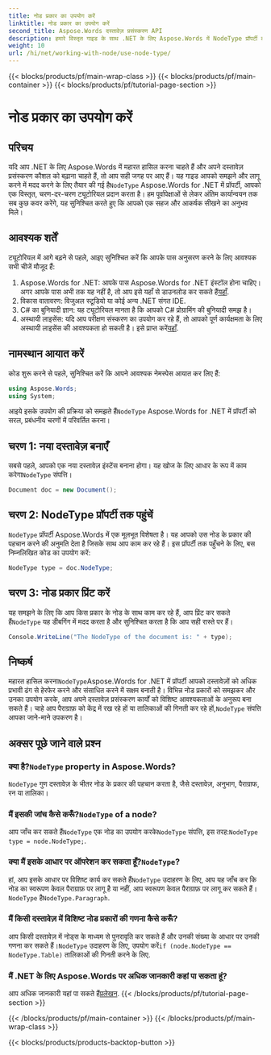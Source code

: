 ```yaml
---
title: नोड प्रकार का उपयोग करें
linktitle: नोड प्रकार का उपयोग करें
second_title: Aspose.Words दस्तावेज़ प्रसंस्करण API
description: हमारे विस्तृत गाइड के साथ .NET के लिए Aspose.Words में NodeType प्रॉपर्टी को मास्टर करने का तरीका जानें। अपने दस्तावेज़ प्रसंस्करण कौशल को बढ़ाने के इच्छुक डेवलपर्स के लिए बिल्कुल सही।
weight: 10
url: /hi/net/working-with-node/use-node-type/
---
```


{{< blocks/products/pf/main-wrap-class >}}
{{< blocks/products/pf/main-container >}}
{{< blocks/products/pf/tutorial-page-section >}}

# नोड प्रकार का उपयोग करें

## परिचय

 यदि आप .NET के लिए Aspose.Words में महारत हासिल करना चाहते हैं और अपने दस्तावेज़ प्रसंस्करण कौशल को बढ़ाना चाहते हैं, तो आप सही जगह पर आए हैं। यह गाइड आपको समझने और लागू करने में मदद करने के लिए तैयार की गई है`NodeType` Aspose.Words for .NET में प्रॉपर्टी, आपको एक विस्तृत, चरण-दर-चरण ट्यूटोरियल प्रदान करता है। हम पूर्वापेक्षाओं से लेकर अंतिम कार्यान्वयन तक सब कुछ कवर करेंगे, यह सुनिश्चित करते हुए कि आपको एक सहज और आकर्षक सीखने का अनुभव मिले।

## आवश्यक शर्तें

ट्यूटोरियल में आगे बढ़ने से पहले, आइए सुनिश्चित करें कि आपके पास अनुसरण करने के लिए आवश्यक सभी चीजें मौजूद हैं:

1.  Aspose.Words for .NET: आपके पास Aspose.Words for .NET इंस्टॉल होना चाहिए। अगर आपके पास अभी तक यह नहीं है, तो आप इसे यहाँ से डाउनलोड कर सकते हैं[यहाँ](https://releases.aspose.com/words/net/).
2. विकास वातावरण: विजुअल स्टूडियो या कोई अन्य .NET संगत IDE.
3. C# का बुनियादी ज्ञान: यह ट्यूटोरियल मानता है कि आपको C# प्रोग्रामिंग की बुनियादी समझ है।
4. अस्थायी लाइसेंस: यदि आप परीक्षण संस्करण का उपयोग कर रहे हैं, तो आपको पूर्ण कार्यक्षमता के लिए अस्थायी लाइसेंस की आवश्यकता हो सकती है। इसे प्राप्त करें[यहाँ](https://purchase.aspose.com/temporary-license/).

## नामस्थान आयात करें

कोड शुरू करने से पहले, सुनिश्चित करें कि आपने आवश्यक नेमस्पेस आयात कर लिए हैं:

```csharp
using Aspose.Words;
using System;
```

 आइये इसके उपयोग की प्रक्रिया को समझते हैं`NodeType` Aspose.Words for .NET में प्रॉपर्टी को सरल, प्रबंधनीय चरणों में परिवर्तित करना।

## चरण 1: नया दस्तावेज़ बनाएँ

 सबसे पहले, आपको एक नया दस्तावेज़ इंस्टेंस बनाना होगा। यह खोज के लिए आधार के रूप में काम करेगा`NodeType` संपत्ति।

```csharp
Document doc = new Document();
```

## चरण 2: NodeType प्रॉपर्टी तक पहुंचें

`NodeType` प्रॉपर्टी Aspose.Words में एक मूलभूत विशेषता है। यह आपको उस नोड के प्रकार की पहचान करने की अनुमति देता है जिसके साथ आप काम कर रहे हैं। इस प्रॉपर्टी तक पहुँचने के लिए, बस निम्नलिखित कोड का उपयोग करें:

```csharp
NodeType type = doc.NodeType;
```

## चरण 3: नोड प्रकार प्रिंट करें

 यह समझने के लिए कि आप किस प्रकार के नोड के साथ काम कर रहे हैं, आप प्रिंट कर सकते हैं`NodeType` यह डीबगिंग में मदद करता है और सुनिश्चित करता है कि आप सही रास्ते पर हैं।

```csharp
Console.WriteLine("The NodeType of the document is: " + type);
```

## निष्कर्ष

 महारत हासिल करना`NodeType`Aspose.Words for .NET में प्रॉपर्टी आपको दस्तावेज़ों को अधिक प्रभावी ढंग से हेरफेर करने और संसाधित करने में सक्षम बनाती है। विभिन्न नोड प्रकारों को समझकर और उनका उपयोग करके, आप अपने दस्तावेज़ प्रसंस्करण कार्यों को विशिष्ट आवश्यकताओं के अनुरूप बना सकते हैं। चाहे आप पैराग्राफ़ को केंद्र में रख रहे हों या तालिकाओं की गिनती कर रहे हों,`NodeType` संपत्ति आपका जाने-माने उपकरण है।

## अक्सर पूछे जाने वाले प्रश्न

###  क्या है?`NodeType` property in Aspose.Words?

`NodeType` गुण दस्तावेज़ के भीतर नोड के प्रकार की पहचान करता है, जैसे दस्तावेज़, अनुभाग, पैराग्राफ, रन या तालिका।

###  मैं इसकी जांच कैसे करूँ?`NodeType` of a node?

 आप जाँच कर सकते हैं`NodeType` एक नोड का उपयोग करके`NodeType` संपत्ति, इस तरह:`NodeType type = node.NodeType;`.

###  क्या मैं इसके आधार पर ऑपरेशन कर सकता हूँ?`NodeType`?

 हां, आप इसके आधार पर विशिष्ट कार्य कर सकते हैं`NodeType` उदाहरण के लिए, आप यह जाँच कर कि नोड का स्वरूपण केवल पैराग्राफ़ पर लागू है या नहीं, आप स्वरूपण केवल पैराग्राफ़ पर लागू कर सकते हैं।`NodeType` है`NodeType.Paragraph`.

### मैं किसी दस्तावेज़ में विशिष्ट नोड प्रकारों की गणना कैसे करूँ?

 आप किसी दस्तावेज़ में नोड्स के माध्यम से पुनरावृति कर सकते हैं और उनकी संख्या के आधार पर उनकी गणना कर सकते हैं।`NodeType` उदाहरण के लिए, उपयोग करें`if (node.NodeType == NodeType.Table)` तालिकाओं की गिनती करने के लिए.

### मैं .NET के लिए Aspose.Words पर अधिक जानकारी कहां पा सकता हूं?

 आप अधिक जानकारी यहां पा सकते हैं[प्रलेखन](https://reference.aspose.com/words/net/).
{{< /blocks/products/pf/tutorial-page-section >}}

{{< /blocks/products/pf/main-container >}}
{{< /blocks/products/pf/main-wrap-class >}}

{{< blocks/products/products-backtop-button >}}

